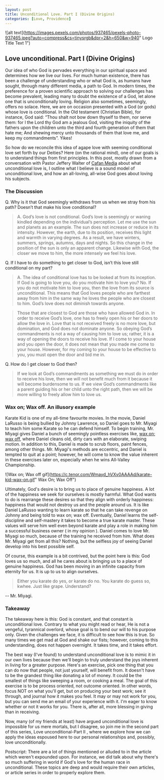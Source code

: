 ```yaml
---
layout: post
title: Unconditional Love. Part I (Divine Origins)
categories: [Love, Providence]
---
```


![alt text](https://images.pexels.com/photos/937465/pexels-photo-937465.jpeg?auto=compress&cs=tinysrgb&dpr=2&h=650&w=940" Logo Title Text 1")

## Love unconditional. Part I (Divine Origins)
 
Our idea of who God is pervades everything in our spiritual space and determines how we live our lives. For much human existence, there has been a challenge of understanding who or what God is, as humans have sought, through many different media, a path to God. In modern times, the preference for a proven scientific approach to solving our challenges has become prevalent, leading many to doubt the existence of a God, let alone one that is unconditionally loving. Religion also sometimes, seemingly, offers no solace. Here, we are on occasion presented with a God (or gods) whose love is conditional. In the Old testament (Christian Bible), for instance, God said: “Thou shalt not bow down thyself to them, nor serve them: for I the Lord thy God am a jealous God, visiting the iniquity of the fathers upon the children unto the third and fourth generation of them that hate me; And shewing mercy unto thousands of them that love me, and keep my commandments”. Yikes! 

So how do we reconcile this idea of agape love with seeming conditional love set forth by our Deities? Here (on the rational mind), one of our goals is to understand things from first principles. In this post, mostly drawn from a conversation with  Pastor Jeffery Walter of [Cafan Media](https://www.youtube.com/c/CAFANMEDIA/about "Cafan Media") about what unconditional love is, I outline what I believe is a sound model of unconditional love, and how an all-loving, all-wise God goes about loving his subjects.
 
 
### The Discussion
 
Q. Why is it that God seemingly withdraws from us when we stray from his path? Doesn’t that make his love conditional?
 
> A. God’s love is not conditional. God’s love is seemingly or waning kindled depending on the individual’s perception.  Let me use the sun and planets as an example. The sun does not increase or reduce in its intensity. However, the earth, due to its position, receives this light and warmth in varying degrees. As a result, we have winters, summers, springs, autumns, days and nights. So this change in the position of the sun is only an apparent change. Likewise with God, the closer we move to him, the more intensely we feel his love.
 
Q. If I have to do something to get closer to God, isn’t this love still conditional on my part?
 
> A. The idea of conditional love has to be looked at from its inception. If God is going to love you, do you motivate him to love you? No. If you do not motivate him to love you, then the love from its source is unconditional. This means that God loves people who are farthest away from him in the same way he loves the people who are closest to him. God’s love does not diminish towards anyone.
 
> Those that are closest to God are those who have allowed God in.  In order to receive God’s love, one has to freely open his or her doors to allow the love in. Love that is not received freely is no more love, but domination, and God does not dominate anyone. So obeying God’s commandments is not a way of causing him to love us; rather, it is a way of opening the doors to receive his love. If I come to your house and you open the door, it does not mean that you made me come to your house. However, for my coming to your house to be effective to you, you must open the door and bid me in.
 
Q. How do I get closer to God then?
 
> If we look at God’s commandments as something we must do in order to receive his love, then we will not benefit much from it because it will become burdensome to us. If we view God’s commandments like a parent guiding his or her child unto the right path, then we will be more willing to freely allow him to love us.
 
### Wax on; Wax off. An illusory example
 
Karate Kid is one of my all-time favourite movies. In the movie, Daniel LaRusso is being bullied by Johnny Lawrence, so Daniel goes to Mr. Miyagi to teach him some Karate so he can defend himself. To begin training, Mr. Miyagi gives Daniel a bunch of seemingly pointless exercises like, [wax on; wax off](https://youtu.be/SMCsXl9SGgY "wax on; wax off"), where Daniel cleans old, dirty cars with an elaborate, swiping motion. In addition to this, Daniel is made to scrub floors, paint fences, among other things. Mr. Miyagi's methods are eccentric, and Daniel is tempted to quit at a point; however, he will come to know the value inherent in these exercises later on, especially when he wins All-Valley Championship. 
 
![Wax on; Wax off gif](https://c.tenor.com/Wmayd_hVXv0AAAAd/karate-kid-wax-on.gif" Wax On; Wax Off")
 
Ultimately, God's desire is to bring us to place of genuine happiness. A lot of the happiness we seek for ourselves is mostly harmful. What God wants to do is rearrange these desires so that they align with orderly happiness: happiness that would not destroy us and the people around us. It is like Daniel LaRusso wanting to learn karate so that he can take revenge on Johnny and being told to wax on; wax off. Eventually, Daniel learns the self-discipline and self-mastery it takes to become a true karate master. These values will serve him well even beyond karate and play a role in making him a successful business owner ( in my opinion ). Daniel comes to love Mr. Miyagi so much, because of the training he received from him.  What does Mr. Miyagi get from all this? Nothing, but the selfless joy of seeing Daniel develop into his best possible self.
 
Of course, this example is a bit contrived, but the point here is this: God loves us so much, and all he cares about is bringing us to a place of genuine happiness. God has been moving in an infinite capacity from eternity for us. It is up to us to align ourselves. 
 
> Either you karate do yes, or karate do no. You karate do guess so, kwhee. Just like grape.  Understand? 
 
-- Mr. Miyagi.
 
### Takeaway
 
The takeaway here is this: God is constant, and that constant is unconditional love. Contrary to what you might read or hear, He is not a vengeful, tyrannical overlord, whose goal is to bend our will to his purpose only. Given the challenges we face, it is difficult to see how this is true. So many times we get mad at God and shake our fists; however, coming to this understanding, does not happen overnight. It takes time, and it takes effort. 

The best way (I’ve found) to understand unconditional love is to mimic it in our own lives because then we'll begin to truly understand the joys inherent in living for a greater purpose. Here's an exercise, pick one thing that you can do now that people, not just yourself, will benefit from. It doesn't have to be the grandest thing like donating a lot of money. It could be the smallest of things like sweeping a room, or cooking a meal. The goal of this exercise is to be process oriented, not outcome oriented.  In other words, focus NOT on what you'll get, but on producing your best work; see it through, and journal how it makes you feel. It may or may not work for you, but you can send me an email of your experience with it. I'm eager to know whether or not it works for you. There is, after all, more blessing in giving than in receiving.
 
Now, many (of my friends at least) have argued unconditional love is impossible for us mere mortals, but I disagree, so join me in the second part of this series, Love unconditional-Part II , where we explore how we can apply the ideas espoused here to our personal relationships and, possibly, love unconditionally.


Postscript: There are a lot of things mentioned or alluded to in the article which weren't expounded upon. For instance, we did talk about why there's so much suffering in world if God's love for the human race in unconditional. These topics are deep and would require their own articles, or article series in order to properly explore them.